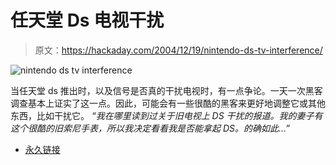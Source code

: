 # 任天堂 Ds 电视干扰

> 原文：<https://hackaday.com/2004/12/19/nintendo-ds-tv-interference/>

![nintendo ds tv interference](img/ad201f552185369f3d684431d65205a1.png)

当任天堂 ds 推出时，以及信号是否真的干扰电视时，有一点争论。一天一次黑客调查基本上证实了这一点。因此，可能会有一些很酷的黑客来更好地调整它或其他东西，比如干扰它。
 *“我在哪里读到过关于旧电视上 DS 干扰的报道。我的妻子有这个很酷的旧索尼手表，所以我决定看看我是否能拿起 DS。的确如此…”*

*   [永久链接](http://homepage.mac.com/jimyounkin/PhotoAlbum16.html)